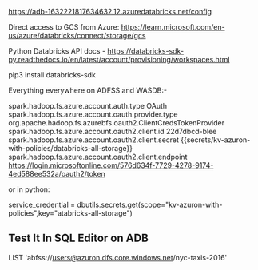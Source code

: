 https://adb-1632221817634632.12.azuredatabricks.net/config

Direct access to GCS from Azure: https://learn.microsoft.com/en-us/azure/databricks/connect/storage/gcs

Python Databricks API docs - https://databricks-sdk-py.readthedocs.io/en/latest/account/provisioning/workspaces.html

pip3 install databricks-sdk

Everything everywhere on ADFSS and WASDB:-

spark.hadoop.fs.azure.account.auth.type OAuth
spark.hadoop.fs.azure.account.oauth.provider.type org.apache.hadoop.fs.azurebfs.oauth2.ClientCredsTokenProvider
spark.hadoop.fs.azure.account.oauth2.client.id 22d7dbcd-blee
spark.hadoop.fs.azure.account.oauth2.client.secret {{secrets/kv-azuron-with-policies/databricks-all-storage}}
spark.hadoop.fs.azure.account.oauth2.client.endpoint https://login.microsoftonline.com/576d634f-7729-4278-9174-4ed588ee532a/oauth2/token

or in python:

service_credential = dbutils.secrets.get(scope="kv-azuron-with-policies",key="atabricks-all-storage")

Test It In SQL Editor on ADB
----------------------------

LIST 'abfss://users@azuron.dfs.core.windows.net/nyc-taxis-2016'